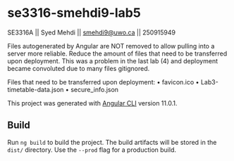 # se3316-smehdi9-lab5
SE3316A || Syed Mehdi || smehdi9@uwo.ca || 250915949

Files autogenerated by Angular are NOT removed to allow pulling into a server more reliable.
Reduce the amount of files that need to be transferred upon deployment.
This was a problem in the last lab (4) and deployment became convoluted due to many files gitignored.

Files that need to be transferred upon deployment:
 • favicon.ico
 • Lab3-timetable-data.json
 • secure_info.json


This project was generated with [Angular CLI](https://github.com/angular/angular-cli) version 11.0.1.

## Build

Run `ng build` to build the project. The build artifacts will be stored in the `dist/` directory. Use the `--prod` flag for a production build.
